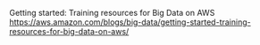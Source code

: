 Getting started: Training resources for Big Data on AWS 
https://aws.amazon.com/blogs/big-data/getting-started-training-resources-for-big-data-on-aws/
